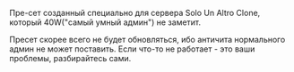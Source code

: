 Пре-сет созданный специально для сервера Solo Un Altro Clone, который 40W("самый умный админ") не заметит. 


Пресет скорее всего не будет обновляться, ибо античита нормального админ не может поставить. Если что-то не работает - это ваши проблемы,
разбирайтесь сами.
